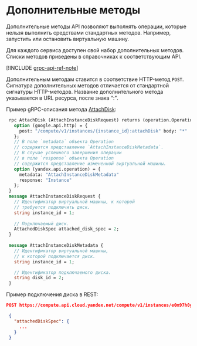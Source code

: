 # Дополнительные методы

Дополнительные методы API позволяют выполнять операции, которые нельзя выполнить средствами стандартных методов. Например, запустить или остановить виртуальную машину.

Для каждого сервиса доступен свой набор дополнительных методов. Списки методов приведены в справочниках к соответствующим API.
 
[!INCLUDE [grpc-api-ref-note](../_includes/grpc-api-ref-note.md)]

Дополнительным методам ставится в соответствие HTTP-метод `POST`. Сигнатура дополнительных методов отличается от стандартной сигнатуры HTTP-методов. Название дополнительного метода указывается в URL ресурса, после знака <q>:</q>. 

Пример gRPC-описания метода [AttachDisk](https://github.com/yandex-cloud/cloudapi/blob/master/yandex/cloud/compute/v1/instance_service.proto#L90):

```protobuf
 rpc AttachDisk (AttachInstanceDiskRequest) returns (operation.Operation) {
   option (google.api.http) = {
     post: "/compute/v1/instances/{instance_id}:attachDisk" body: "*"
   };
   // В поле `metadata` объекта Operation 
   // содержится представление `AttachInstanceDiskMetadata`.
   // В случае успешного завершения операции 
   // в поле `response` объекта Operation 
   // содержится представление измененной виртуальной машины.
   option (yandex.api.operation) = {
     metadata: "AttachInstanceDiskMetadata"
     response: "Instance"
   };
 }
 message AttachInstanceDiskRequest {
   // Идентификатор виртуальной машины, к которой
   // требуется подключить диск.
   string instance_id = 1;
 
   // Подключаемый диск.
   AttachedDiskSpec attached_disk_spec = 2;
 }
 
 message AttachInstanceDiskMetadata {
   // Идентификатор виртуальной машины, 
   // к которой подключается диск.
   string instance_id = 1;

   // Идентификатор подключаемого диска.
   string disk_id = 2;
 }
```

Пример подключения диска в REST:
```json
POST https://compute.api.cloud.yandex.net/compute/v1/instances/e0m97h0gbq0foeuis03:attachDisk

 {
   "attachedDiskSpec": {
     ...
   }
 }
```

